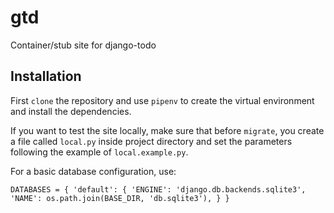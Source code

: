 # gtd

Container/stub site for django-todo

## Installation

First `clone` the repository and use `pipenv` to create 
the virtual environment and install the dependencies.


If you want to test the site locally, make sure that 
before `migrate`, you create a file called `local.py` inside 
project directory and set the parameters following the
example of `local.example.py`.

For a basic database configuration, use:

`DATABASES = {
    'default': {
        'ENGINE': 'django.db.backends.sqlite3',
        'NAME': os.path.join(BASE_DIR, 'db.sqlite3'),
    }
}`


